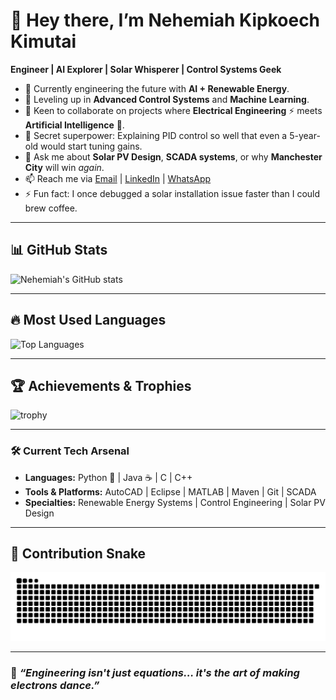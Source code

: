# 👋 Hey there, I’m Nehemiah Kipkoech Kimutai  

**Engineer | AI Explorer | Solar Whisperer | Control Systems Geek**

- 🔭 Currently engineering the future with **AI + Renewable Energy**.  
- 🌱 Leveling up in **Advanced Control Systems** and **Machine Learning**.  
- 🤝 Keen to collaborate on projects where **Electrical Engineering** ⚡ meets **Artificial Intelligence** 🤖.  
- 🧠 Secret superpower: Explaining PID control so well that even a 5-year-old would start tuning gains.  
- 💬 Ask me about **Solar PV Design**, **SCADA systems**, or why **Manchester City** will win *again*.  
- 📫 Reach me via [Email](mailto:nemnemick17@gmail.com) | [LinkedIn](https://www.linkedin.com/in/nehemiah-mutai) | [WhatsApp](https://wa.me/254715271059)  
- ⚡ Fun fact: I once debugged a solar installation issue faster than I could brew coffee.  

---

## 📊 GitHub Stats
![Nehemiah's GitHub stats](https://github-readme-stats.vercel.app/api?username=Nemick&show_icons=true&theme=tokyonight&hide_border=true)

---

## 🔥 Most Used Languages
![Top Languages](https://github-readme-stats.vercel.app/api/top-langs/?username=Nemick&layout=compact&theme=tokyonight&hide_border=true)

---

## 🏆 Achievements & Trophies
![trophy](https://github-profile-trophy.vercel.app/?username=Nemick&theme=tokyonight&margin-w=15&margin-h=15&no-bg=true&no-frame=true)

---

### 🛠️ Current Tech Arsenal
- **Languages:** Python 🐍 | Java ☕ | C | C++  
- **Tools & Platforms:** AutoCAD | Eclipse | MATLAB | Maven | Git | SCADA  
- **Specialties:** Renewable Energy Systems | Control Engineering | Solar PV Design  

---

## 🐍 Contribution Snake  
![Snake animation](https://raw.githubusercontent.com/Nemick/Nemick/output/snake.svg?sanitize=true&v=2025-08-12)


---

### 🌟 *“Engineering isn't just equations… it's the art of making electrons dance.”* 
